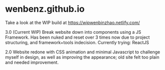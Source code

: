 # wenbenz.github.io

Take a look at the WIP build at https://wipwenbinzhao.netlify.com/

3.0 (Current WIP)
Break website down into components using a JS Framework. Has been nuked and reset over 3 times now due to project structuring, and framework+tools indecision.
Currently trying: ReactJS

2.0
Website redone with CSS animation and minimal Javascript to challenge myself in design, as well as improving the appearance; old site felt too plain and needed improvement.
